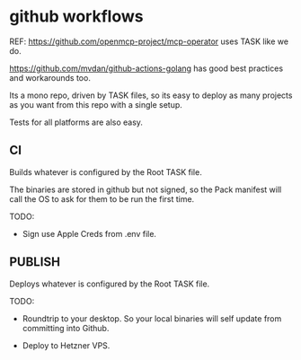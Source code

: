 # github workflows

REF: https://github.com/openmcp-project/mcp-operator uses TASK like we do.

https://github.com/mvdan/github-actions-golang has good best practices and workarounds too.


Its a mono repo, driven by TASK files, so its easy to deploy as many projects as you want from this repo with a single setup. 

Tests for all platforms are also easy.

## CI

Builds whatever is configured by the Root TASK file.

The binaries are stored in github but not signed, so the Pack manifest will call the OS to ask for them to be run the first time. 

TODO:

- Sign use Apple Creds from .env file.

## PUBLISH 

Deploys whatever is configured by the Root TASK file. 

TODO:

- Roundtrip to your desktop. So your local binaries will self update from committing into Github.

- Deploy to Hetzner VPS. 